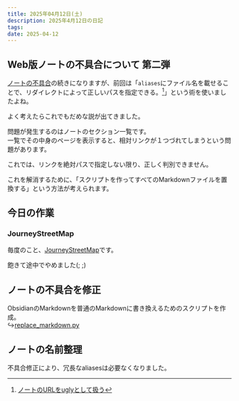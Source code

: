 ```yaml
---
title: 2025年04月12日(土)
description: 2025年4月12日の日記
tags: 
date: 2025-04-12
---
```

## Web版ノートの不具合について 第二弾
[ノートの不具合](2025-04-11.md#ノートの不具合)の続きになりますが、前回は「`aliases`にファイル名を載せることで、リダイレクトによって正しいパスを指定できる。[^1]」という術を使いましたよね。

よく考えたらこれでもだめな説が出てきました。

問題が発生するのはノートのセクション一覧です。  
一覧でその中身のページを表示すると、相対リンクが１つづれてしまうという問題があります。

これでは、リンクを絶対パスで指定しない限り、正しく判別できません。

これを解消するために、「スクリプトを作ってすべてのMarkdownファイルを置換する」という方法が考えられます。

## 今日の作業
### JourneyStreetMap
毎度のこと、[JourneyStreetMap](../../develop/projects/JourneyStreetMap/JourneyStreetMap.md)です。

飽きて途中でやめました(; ;)

## ノートの不具合を修正
ObsidianのMarkdownを普通のMarkdownに書き換えるためのスクリプトを作成。  
↪[replace_markdown.py](https://github.com/yossy4411/note-web/blob/c9fd69796ad2d4896b99ac0327d31c06c47c5493/replace_markdown.py)

## ノートの名前整理
不具合修正により、冗長なaliasesは必要なくなりました。

[^1]: [ノートのURLをuglyとして扱う](2025-04-11.md#ノートのURLをuglyとして扱う)
